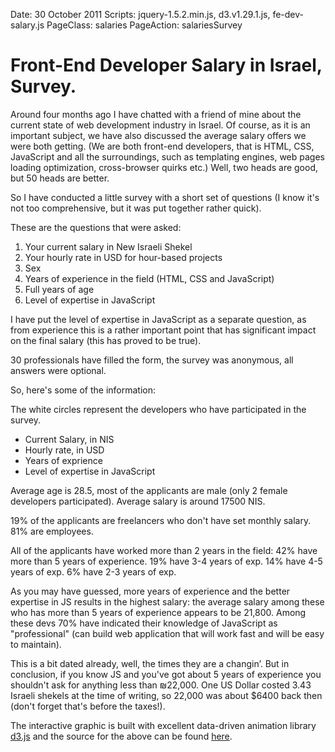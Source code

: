 Date: 30 October 2011
Scripts: jquery-1.5.2.min.js, d3.v1.29.1.js, fe-dev-salary.js
PageClass: salaries
PageAction: salariesSurvey

# Front-End Developer Salary in Israel, Survey.

Around four months ago I have chatted with a friend of mine about the current state of web development industry in Israel. Of course, as it is an important subject, we have also discussed the average salary offers we were both getting. (We are both front-end developers, that is HTML, CSS, JavaScript and all the surroundings, such as templating engines, web pages loading optimization, cross-browser quirks etc.) Well, two heads are good, but 50 heads are better.

So I have conducted a little survey with a short set of questions (I know it's not too comprehensive, but it was put together rather quick).

These are the questions that were asked:

1. Your current salary in New Israeli Shekel
2. Your hourly rate in USD for hour-based projects
3. Sex
4. Years of experience in the field (HTML, CSS and JavaScript)
5. Full years of age
6. Level of expertise in JavaScript

I have put the level of expertise in JavaScript as a separate question, as from experience this is a rather important point that has significant impact on the final salary (this has proved to be true).

30 professionals have filled the form, the survey was anonymous, all answers were optional.

So, here's some of the information:

<div class="legend-container">
<div class="legend">
  <p>The white circles represent the developers who have participated in the survey.</p>
  <ul class="controls">
  <li><span class="first">Current Salary, in NIS</span></li>
  <li><span class="second">Hourly rate, in USD</span></li>
  <li><span class="third">Years of exprience</span></li>
  <li><span class="fourth">Level of expertise in JavaScript</span></li>
  </ul>
</div>
</div>

<div class="canvas"></div>


Average age is 28.5, most of the applicants are male (only 2 female developers participated). Average salary is around 17500 NIS.

19% of the applicants are freelancers who don't have set monthly salary. 81% are employees.

All of the applicants have worked more than 2 years in the field:
42% have more than 5 years of experience.
19% have 3-4 years of exp.
14% have 4-5 years of exp.
6% have 2-3 years of exp.

As you may have guessed, more years of experience and the better expertise in JS results in the highest salary:
the average salary among these who has more than 5 years of experience appears to be 21,800.
Among these devs 70% have indicated their knowledge of JavaScript as "professional" (can build web application that will work fast and will be easy to maintain).

This is a bit dated already, well, the times they are a changin’. But in conclusion, if you know JS and you've got about 5 years of experience you shouldn't ask for anything less than ₪22,000. One US Dollar costed 3.43 Israeli shekels at the time of writing, so 22,000 was about $6400 back then (don't forget that's before the taxes!).

The interactive graphic is built with excellent data-driven animation library [d3.js](http://mbostock.github.com/d3/) and the source for the above can be found [here](/mr/js/fed-salary-il.js).
